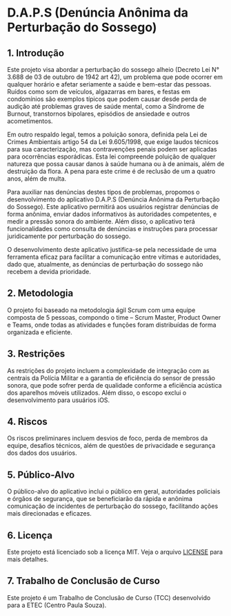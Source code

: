 # D.A.P.S (Denúncia Anônima da Perturbação do Sossego)

## 1. Introdução

Este projeto visa abordar a perturbação do sossego alheio (Decreto Lei N° 3.688 de 03 de outubro de 1942 art 42), um problema que pode ocorrer em qualquer horário e afetar seriamente a saúde e bem-estar das pessoas. Ruídos como som de veículos, algazarras em bares, e festas em condomínios são exemplos típicos que podem causar desde perda de audição até problemas graves de saúde mental, como a Síndrome de Burnout, transtornos bipolares, episódios de ansiedade e outros acometimentos. 

Em outro respaldo legal, temos a poluição sonora, definida pela Lei de Crimes Ambientais artigo 54 da Lei 9.605/1998, que exige laudos técnicos para sua caracterização, mas contravenções penais podem ser aplicadas para ocorrências esporádicas. Esta lei compreende poluição de qualquer natureza que possa causar danos à saúde humana ou à de animais, além de destruição da flora. A pena para este crime é de reclusão de um a quatro anos, além de multa.

Para auxiliar nas denúncias destes tipos de problemas, propomos o desenvolvimento do aplicativo D.A.P.S (Denúncia Anônima da Perturbação do Sossego). Este aplicativo permitirá aos usuários registrar denúncias de forma anônima, enviar dados informativos às autoridades competentes, e medir a pressão sonora do ambiente. Além disso, o aplicativo terá funcionalidades como consulta de denúncias e instruções para processar juridicamente por perturbação do sossego.

O desenvolvimento deste aplicativo justifica-se pela necessidade de uma ferramenta eficaz para facilitar a comunicação entre vítimas e autoridades, dado que, atualmente, as denúncias de perturbação do sossego não recebem a devida prioridade.

## 2. Metodologia

O projeto foi baseado na metodologia ágil Scrum com uma equipe composta de 5 pessoas, compondo o time – Scrum Master, Product Owner e Teams, onde todas as atividades e funções foram distribuídas de forma organizada e eficiente.

## 3. Restrições

As restrições do projeto incluem a complexidade de integração com as centrais da Polícia Militar e a garantia de eficiência do sensor de pressão sonora, que pode sofrer perda de qualidade conforme a eficiência acústica dos aparelhos móveis utilizados. Além disso, o escopo exclui o desenvolvimento para usuários iOS.

## 4. Riscos

Os riscos preliminares incluem desvios de foco, perda de membros da equipe, desafios técnicos, além de questões de privacidade e segurança dos dados dos usuários.

## 5. Público-Alvo

O público-alvo do aplicativo inclui o público em geral, autoridades policiais e órgãos de segurança, que se beneficiarão da rápida e anônima comunicação de incidentes de perturbação do sossego, facilitando ações mais direcionadas e eficazes.

## 6. Licença

Este projeto está licenciado sob a licença MIT. Veja o arquivo [LICENSE](LICENSE) para mais detalhes.

## 7. Trabalho de Conclusão de Curso

Este projeto é um Trabalho de Conclusão de Curso (TCC) desenvolvido para a ETEC (Centro Paula Souza).